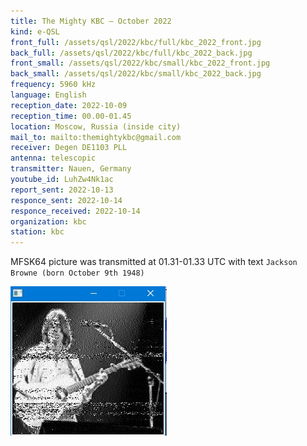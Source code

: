 ```yaml
---
title: The Mighty KBC — October 2022
kind: e-QSL
front_full: /assets/qsl/2022/kbc/full/kbc_2022_front.jpg
back_full: /assets/qsl/2022/kbc/full/kbc_2022_back.jpg
front_small: /assets/qsl/2022/kbc/small/kbc_2022_front.jpg
back_small: /assets/qsl/2022/kbc/small/kbc_2022_back.jpg
frequency: 5960 kHz
language: English
reception_date: 2022-10-09
reception_time: 00.00-01.45
location: Moscow, Russia (inside city)
mail_to: mailto:themightykbc@gmail.com
receiver: Degen DE1103 PLL
antenna: telescopic
transmitter: Nauen, Germany
youtube_id: LuhZw4Nk1ac
report_sent: 2022-10-13
responce_sent: 2022-10-14
responce_received: 2022-10-14
organization: kbc
station: kbc
---
```


MFSK64 picture was transmitted at 01.31-01.33 UTC
with text `Jackson Browne (born October 9th 1948)`

![MFSK64 picture here](/assets/images/jacksonbrowne.jpg)
